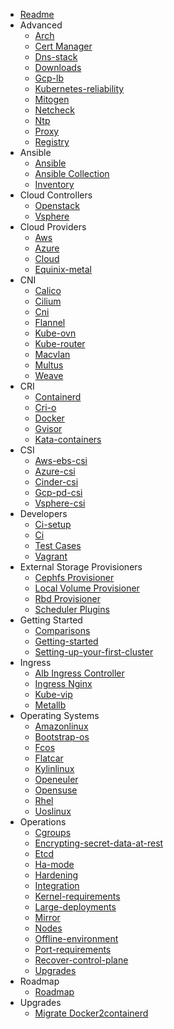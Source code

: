 * [Readme](/)
* Advanced
  * [Arch](/docs/advanced/arch.md)
  * [Cert Manager](/docs/advanced/cert_manager.md)
  * [Dns-stack](/docs/advanced/dns-stack.md)
  * [Downloads](/docs/advanced/downloads.md)
  * [Gcp-lb](/docs/advanced/gcp-lb.md)
  * [Kubernetes-reliability](/docs/advanced/kubernetes-reliability.md)
  * [Mitogen](/docs/advanced/mitogen.md)
  * [Netcheck](/docs/advanced/netcheck.md)
  * [Ntp](/docs/advanced/ntp.md)
  * [Proxy](/docs/advanced/proxy.md)
  * [Registry](/docs/advanced/registry.md)
* Ansible
  * [Ansible](/docs/ansible/ansible.md)
  * [Ansible Collection](/docs/ansible/ansible_collection.md)
  * [Inventory](/docs/ansible/inventory.md)
* Cloud Controllers
  * [Openstack](/docs/cloud_controllers/openstack.md)
  * [Vsphere](/docs/cloud_controllers/vsphere.md)
* Cloud Providers
  * [Aws](/docs/cloud_providers/aws.md)
  * [Azure](/docs/cloud_providers/azure.md)
  * [Cloud](/docs/cloud_providers/cloud.md)
  * [Equinix-metal](/docs/cloud_providers/equinix-metal.md)
* CNI
  * [Calico](/docs/CNI/calico.md)
  * [Cilium](/docs/CNI/cilium.md)
  * [Cni](/docs/CNI/cni.md)
  * [Flannel](/docs/CNI/flannel.md)
  * [Kube-ovn](/docs/CNI/kube-ovn.md)
  * [Kube-router](/docs/CNI/kube-router.md)
  * [Macvlan](/docs/CNI/macvlan.md)
  * [Multus](/docs/CNI/multus.md)
  * [Weave](/docs/CNI/weave.md)
* CRI
  * [Containerd](/docs/CRI/containerd.md)
  * [Cri-o](/docs/CRI/cri-o.md)
  * [Docker](/docs/CRI/docker.md)
  * [Gvisor](/docs/CRI/gvisor.md)
  * [Kata-containers](/docs/CRI/kata-containers.md)
* CSI
  * [Aws-ebs-csi](/docs/CSI/aws-ebs-csi.md)
  * [Azure-csi](/docs/CSI/azure-csi.md)
  * [Cinder-csi](/docs/CSI/cinder-csi.md)
  * [Gcp-pd-csi](/docs/CSI/gcp-pd-csi.md)
  * [Vsphere-csi](/docs/CSI/vsphere-csi.md)
* Developers
  * [Ci-setup](/docs/developers/ci-setup.md)
  * [Ci](/docs/developers/ci.md)
  * [Test Cases](/docs/developers/test_cases.md)
  * [Vagrant](/docs/developers/vagrant.md)
* External Storage Provisioners
  * [Cephfs Provisioner](/docs/external_storage_provisioners/cephfs_provisioner.md)
  * [Local Volume Provisioner](/docs/external_storage_provisioners/local_volume_provisioner.md)
  * [Rbd Provisioner](/docs/external_storage_provisioners/rbd_provisioner.md)
  * [Scheduler Plugins](/docs/external_storage_provisioners/scheduler_plugins.md)
* Getting Started
  * [Comparisons](/docs/getting_started/comparisons.md)
  * [Getting-started](/docs/getting_started/getting-started.md)
  * [Setting-up-your-first-cluster](/docs/getting_started/setting-up-your-first-cluster.md)
* Ingress
  * [Alb Ingress Controller](/docs/ingress/alb_ingress_controller.md)
  * [Ingress Nginx](/docs/ingress/ingress_nginx.md)
  * [Kube-vip](/docs/ingress/kube-vip.md)
  * [Metallb](/docs/ingress/metallb.md)
* Operating Systems
  * [Amazonlinux](/docs/operating_systems/amazonlinux.md)
  * [Bootstrap-os](/docs/operating_systems/bootstrap-os.md)
  * [Fcos](/docs/operating_systems/fcos.md)
  * [Flatcar](/docs/operating_systems/flatcar.md)
  * [Kylinlinux](/docs/operating_systems/kylinlinux.md)
  * [Openeuler](/docs/operating_systems/openeuler.md)
  * [Opensuse](/docs/operating_systems/opensuse.md)
  * [Rhel](/docs/operating_systems/rhel.md)
  * [Uoslinux](/docs/operating_systems/uoslinux.md)
* Operations
  * [Cgroups](/docs/operations/cgroups.md)
  * [Encrypting-secret-data-at-rest](/docs/operations/encrypting-secret-data-at-rest.md)
  * [Etcd](/docs/operations/etcd.md)
  * [Ha-mode](/docs/operations/ha-mode.md)
  * [Hardening](/docs/operations/hardening.md)
  * [Integration](/docs/operations/integration.md)
  * [Kernel-requirements](/docs/operations/kernel-requirements.md)
  * [Large-deployments](/docs/operations/large-deployments.md)
  * [Mirror](/docs/operations/mirror.md)
  * [Nodes](/docs/operations/nodes.md)
  * [Offline-environment](/docs/operations/offline-environment.md)
  * [Port-requirements](/docs/operations/port-requirements.md)
  * [Recover-control-plane](/docs/operations/recover-control-plane.md)
  * [Upgrades](/docs/operations/upgrades.md)
* Roadmap
  * [Roadmap](/docs/roadmap/roadmap.md)
* Upgrades
  * [Migrate Docker2containerd](/docs/upgrades/migrate_docker2containerd.md)
